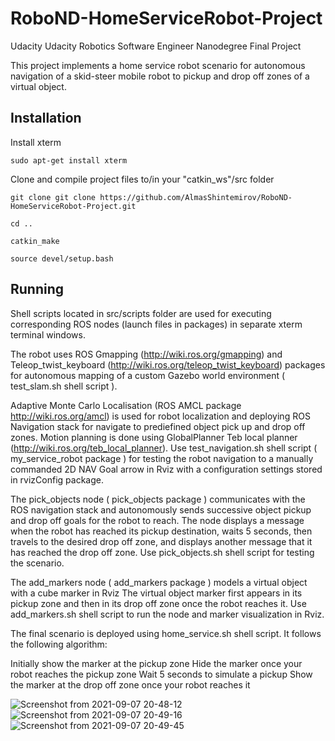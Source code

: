 # RoboND-HomeServiceRobot-Project
Udacity Udacity Robotics Software Engineer Nanodegree Final Project

This project implements a home service robot scenario for autonomous navigation of a skid-steer mobile robot 
to pickup and drop off zones of a virtual object. 

## Installation

Install xterm 

    sudo apt-get install xterm 
    
Clone and compile project files to/in your "catkin_ws"/src folder

    git clone git clone https://github.com/AlmasShintemirov/RoboND-HomeServiceRobot-Project.git 

    cd ..

    catkin_make

    source devel/setup.bash

## Running

Shell scripts located in src/scripts folder are used for executing corresponding ROS nodes (launch files in packages) in 
separate xterm terminal windows. 

The robot uses ROS Gmapping (http://wiki.ros.org/gmapping) and Teleop_twist_keyboard (http://wiki.ros.org/teleop_twist_keyboard) packages for autonomous mapping of a custom Gazebo world environment ( test_slam.sh shell script ).

Adaptive Monte Carlo Localisation (ROS AMCL package http://wiki.ros.org/amcl) is used for robot localization and 
deploying ROS Navigation stack for navigate to prediefined object pick up and drop off zones. 
Motion planning is done using GlobalPlanner Teb local planner (http://wiki.ros.org/teb_local_planner). 
Use test_navigation.sh shell script ( my_service_robot package ) for testing the robot navigation to a manually 
commanded 2D NAV Goal arrow in Rviz with a configuration settings stored in rvizConfig package.

The pick_objects node ( pick_objects package ) communicates with the ROS navigation stack and autonomously sends
successive object pickup and drop off goals for the robot to reach. The node displays a message when the robot 
has reached its pickup destination, waits 5 seconds, then travels to the desired drop off zone, and displays 
another message that it has reached the drop off zone. Use pick_objects.sh shell script for testing the scenario. 

The add_markers node ( add_markers package ) models a virtual object with a cube marker in Rviz 
The virtual object marker first appears in its pickup zone and then in its drop off zone once the robot reaches it.
Use add_markers.sh shell script to run the node and marker visualization in Rviz. 

The final scenario is deployed using home_service.sh shell script. 
It follows the following algorithm:

Initially show the marker at the pickup zone
Hide the marker once your robot reaches the pickup zone
Wait 5 seconds to simulate a pickup
Show the marker at the drop off zone once your robot reaches it

![Screenshot from 2021-09-07 20-48-12](https://user-images.githubusercontent.com/13367696/132625138-75cd826b-93b8-47d8-941d-755a8768e534.png)
![Screenshot from 2021-09-07 20-49-16](https://user-images.githubusercontent.com/13367696/132625157-5f2ed563-be5d-43f8-8f68-57a8639a69d5.png)
![Screenshot from 2021-09-07 20-49-45](https://user-images.githubusercontent.com/13367696/132625161-9e3f2a8c-54d2-4a46-9f82-951b528b45aa.png)


